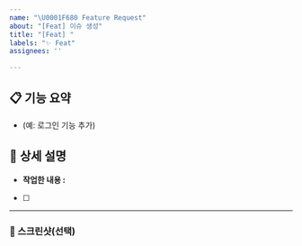 ```yaml
---
name: "\U0001F680 Feature Request"
about: "[Feat] 이슈 생성"
title: "[Feat] "
labels: "✨ Feat"
assignees: ''

---
```


## 📋 기능 요약

<!-- 추가하려는 기능에 대한 간략한 설명을 작성하세요 -->

- (예: 로그인 기능 추가)

## 📌 상세 설명

<!-- 기능의 동작 방식 및 목적을 구체적으로 작성하세요 -->

- **작업한 내용 :**
- [ ]

---

### 📸 스크린샷(선택)

<!-- 관련 스크린샷, 로그 또는 참고 자료가 있다면 추가해주세요 -->
